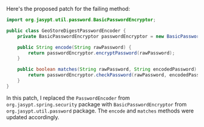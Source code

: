 Here's the proposed patch for the failing method:
```java
import org.jasypt.util.password.BasicPasswordEncryptor;

public class GeoStoreDigestPasswordEncoder {
    private BasicPasswordEncryptor passwordEncryptor = new BasicPasswordEncryptor();

    public String encode(String rawPassword) {
        return passwordEncryptor.encryptPassword(rawPassword);
    }

    public boolean matches(String rawPassword, String encodedPassword) {
        return passwordEncryptor.checkPassword(rawPassword, encodedPassword);
    }
}
```
In this patch, I replaced the `PasswordEncoder` from `org.jasypt.spring.security` package with `BasicPasswordEncryptor` from `org.jasypt.util.password` package. The `encode` and `matches` methods were updated accordingly.